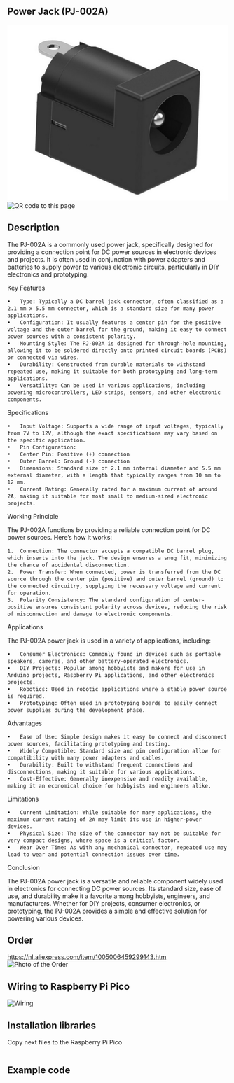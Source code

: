 ## Power Jack (PJ-002A)

<img src="PJ-002A_Photo.jpg" alt="Photo of the component">
<img src="PJ-002A_QR_code.jpg" alt="QR code to this page" width="80" height="80">

## Description
The PJ-002A is a commonly used power jack, specifically designed for providing a connection point for DC power sources in electronic devices and projects. It is often used in conjunction with power adapters and batteries to supply power to various electronic circuits, particularly in DIY electronics and prototyping.

Key Features

	•	Type: Typically a DC barrel jack connector, often classified as a 2.1 mm x 5.5 mm connector, which is a standard size for many power applications.
	•	Configuration: It usually features a center pin for the positive voltage and the outer barrel for the ground, making it easy to connect power sources with a consistent polarity.
	•	Mounting Style: The PJ-002A is designed for through-hole mounting, allowing it to be soldered directly onto printed circuit boards (PCBs) or connected via wires.
	•	Durability: Constructed from durable materials to withstand repeated use, making it suitable for both prototyping and long-term applications.
	•	Versatility: Can be used in various applications, including powering microcontrollers, LED strips, sensors, and other electronic components.

Specifications

	•	Input Voltage: Supports a wide range of input voltages, typically from 7V to 12V, although the exact specifications may vary based on the specific application.
	•	Pin Configuration:
	•	Center Pin: Positive (+) connection
	•	Outer Barrel: Ground (-) connection
	•	Dimensions: Standard size of 2.1 mm internal diameter and 5.5 mm external diameter, with a length that typically ranges from 10 mm to 12 mm.
	•	Current Rating: Generally rated for a maximum current of around 2A, making it suitable for most small to medium-sized electronic projects.

Working Principle

The PJ-002A functions by providing a reliable connection point for DC power sources. Here’s how it works:

	1.	Connection: The connector accepts a compatible DC barrel plug, which inserts into the jack. The design ensures a snug fit, minimizing the chance of accidental disconnection.
	2.	Power Transfer: When connected, power is transferred from the DC source through the center pin (positive) and outer barrel (ground) to the connected circuitry, supplying the necessary voltage and current for operation.
	3.	Polarity Consistency: The standard configuration of center-positive ensures consistent polarity across devices, reducing the risk of misconnection and damage to electronic components.

Applications

The PJ-002A power jack is used in a variety of applications, including:

	•	Consumer Electronics: Commonly found in devices such as portable speakers, cameras, and other battery-operated electronics.
	•	DIY Projects: Popular among hobbyists and makers for use in Arduino projects, Raspberry Pi applications, and other electronics projects.
	•	Robotics: Used in robotic applications where a stable power source is required.
	•	Prototyping: Often used in prototyping boards to easily connect power supplies during the development phase.

Advantages

	•	Ease of Use: Simple design makes it easy to connect and disconnect power sources, facilitating prototyping and testing.
	•	Widely Compatible: Standard size and pin configuration allow for compatibility with many power adapters and cables.
	•	Durability: Built to withstand frequent connections and disconnections, making it suitable for various applications.
	•	Cost-Effective: Generally inexpensive and readily available, making it an economical choice for hobbyists and engineers alike.

Limitations

	•	Current Limitation: While suitable for many applications, the maximum current rating of 2A may limit its use in higher-power devices.
	•	Physical Size: The size of the connector may not be suitable for very compact designs, where space is a critical factor.
	•	Wear Over Time: As with any mechanical connector, repeated use may lead to wear and potential connection issues over time.

Conclusion

The PJ-002A power jack is a versatile and reliable component widely used in electronics for connecting DC power sources. Its standard size, ease of use, and durability make it a favorite among hobbyists, engineers, and manufacturers. Whether for DIY projects, consumer electronics, or prototyping, the PJ-002A provides a simple and effective solution for powering various devices.

## Order
<a href="https://nl.aliexpress.com/item/1005006459299143.html">https://nl.aliexpress.com/item/1005006459299143.htm</a>
<img src="PJ-002A_Order.jpg" alt="Photo of the Order">


## Wiring to Raspberry Pi Pico
<img src="PJ-002A_Wiring.jpg" alt="Wiring" >

## Installation libraries
Copy next files to the Raspberry Pi Pico

```bash

```

## Example code
```python



```



